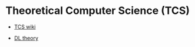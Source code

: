 # Theoretical Computer Science (TCS)
- [TCS wiki](https://zh.wikipedia.org/zh-tw/%E7%90%86%E8%AB%96%E8%A8%88%E7%AE%97%E6%A9%9F%E7%A7%91%E5%AD%B8)

- [DL theory](http://elmos.scripts.mit.edu/mathofdeeplearning/2017/07/06/mathematics-of-deep-learning-lecture-8-hierarchical-generative-models-for-deep-learning/)